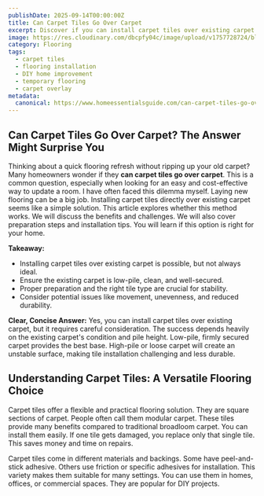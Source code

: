 ```yaml
---
publishDate: 2025-09-14T00:00:00Z
title: Can Carpet Tiles Go Over Carpet
excerpt: Discover if you can install carpet tiles over existing carpet. Learn the pros, cons, and essential steps for a successful layered flooring project.
image: https://res.cloudinary.com/dbcpfy04c/image/upload/v1757728724/blog_image_1757728723_wdmr3h.webp
category: Flooring
tags:
  - carpet tiles
  - flooring installation
  - DIY home improvement
  - temporary flooring
  - carpet overlay
metadata:
  canonical: https://www.homeessentialsguide.com/can-carpet-tiles-go-over-carpet
---
```


## Can Carpet Tiles Go Over Carpet? The Answer Might Surprise You

Thinking about a quick flooring refresh without ripping up your old carpet? Many homeowners wonder if they **can carpet tiles go over carpet**. This is a common question, especially when looking for an easy and cost-effective way to update a room. I have often faced this dilemma myself. Laying new flooring can be a big job. Installing carpet tiles directly over existing carpet seems like a simple solution. This article explores whether this method works. We will discuss the benefits and challenges. We will also cover preparation steps and installation tips. You will learn if this option is right for your home.

**Takeaway:**
*   Installing carpet tiles over existing carpet is possible, but not always ideal.
*   Ensure the existing carpet is low-pile, clean, and well-secured.
*   Proper preparation and the right tile type are crucial for stability.
*   Consider potential issues like movement, unevenness, and reduced durability.

**Clear, Concise Answer:**
Yes, you can install carpet tiles over existing carpet, but it requires careful consideration. The success depends heavily on the existing carpet's condition and pile height. Low-pile, firmly secured carpet provides the best base. High-pile or loose carpet will create an unstable surface, making tile installation challenging and less durable.

## Understanding Carpet Tiles: A Versatile Flooring Choice

Carpet tiles offer a flexible and practical flooring solution. They are square sections of carpet. People often call them modular carpet. These tiles provide many benefits compared to traditional broadloom carpet. You can install them easily. If one tile gets damaged, you replace only that single tile. This saves money and time on repairs.

Carpet tiles come in different materials and backings. Some have peel-and-stick adhesive. Others use friction or specific adhesives for installation. This variety makes them suitable for many settings. You can use them in homes, offices, or commercial spaces. They are popular for DIY projects.